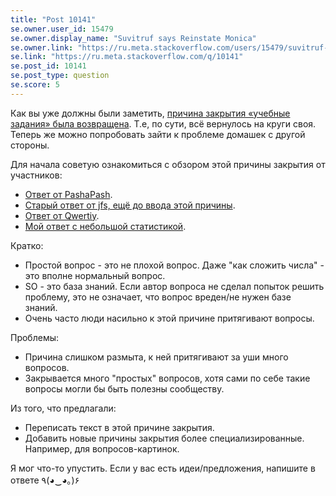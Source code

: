 ```yaml
---
title: "Post 10141"
se.owner.user_id: 15479
se.owner.display_name: "Suvitruf says Reinstate Monica"
se.owner.link: "https://ru.meta.stackoverflow.com/users/15479/suvitruf-says-reinstate-monica"
se.link: "https://ru.meta.stackoverflow.com/q/10141"
se.post_id: 10141
se.post_type: question
se.score: 5
---
```

<p>Как вы уже должны были заметить, <a href="https://ru.meta.stackoverflow.com/q/10100/15479">причина закрытия «учебные задания» была возвращена</a>. Т.е, по сути, всё вернулось на круги своя. Теперь же можно попробовать зайти к проблеме домашек с другой стороны.</p>

<p>Для начала советую ознакомиться с обзором этой причины закрытия от участников:</p>

<ul>
<li><a href="https://ru.meta.stackoverflow.com/a/9707/15479">Ответ от PashaPash</a>.</li>
<li><a href="https://ru.meta.stackoverflow.com/a/233/15479">Старый ответ от jfs, ещё до ввода этой причины</a>.</li>
<li><a href="https://ru.meta.stackoverflow.com/a/9710/15479">Ответ от Qwertiy</a>.</li>
<li><a href="https://ru.meta.stackoverflow.com/a/9711/15479">Мой ответ с небольшой статистикой</a>.</li>
</ul>

<p>Кратко:</p>

<ul>
<li>Простой вопрос - это не плохой вопрос. Даже "как сложить числа" - это вполне нормальный вопрос.</li>
<li>SO - это база знаний. Если автор вопроса не сделал попыток решить проблему, это не означает, что вопрос вреден/не нужен базе знаний.</li>
<li>Очень часто люди насильно к этой причине притягивают вопросы.</li>
</ul>

<p>Проблемы:</p>

<ul>
<li>Причина слишком размыта, к ней притягивают за уши много вопросов.</li>
<li>Закрывается много "простых" вопросов, хотя сами по себе такие вопросы могли бы быть полезны сообществу.</li>
</ul>

<p>Из того, что предлагали:</p>

<ul>
<li>Переписать текст в этой причине закрытия.</li>
<li>Добавить новые причины закрытия более специализированные. Например, для вопросов-картинок.</li>
</ul>

<p>Я мог что-то упустить. Если у вас есть идеи/предложения, напишите в ответе ٩(◕‿◕｡)۶</p>

